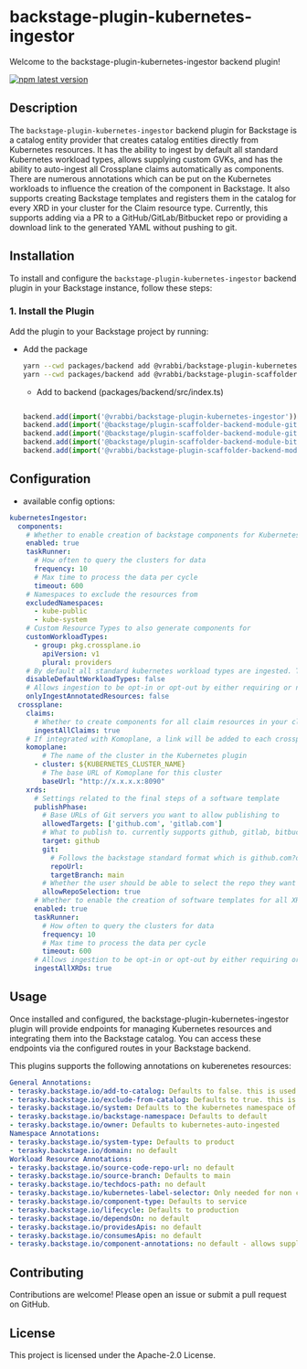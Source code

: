 # backstage-plugin-kubernetes-ingestor

Welcome to the backstage-plugin-kubernetes-ingestor backend plugin!

[![npm latest version](https://img.shields.io/npm/v/@vrabbi/backstage-plugin-kubernetes-ingestor/latest.svg)](https://www.npmjs.com/package/@vrabbi/backstage-plugin-kubernetes-ingestor)

## Description

The `backstage-plugin-kubernetes-ingestor` backend plugin for Backstage is a catalog entity provider that creates catalog entities directly from Kubernetes resources. It has the ability to ingest by default all standard Kubernetes workload types, allows supplying custom GVKs, and has the ability to auto-ingest all Crossplane claims automatically as components. There are numerous annotations which can be put on the Kubernetes workloads to influence the creation of the component in Backstage. It also supports creating Backstage templates and registers them in the catalog for every XRD in your cluster for the Claim resource type. Currently, this supports adding via a PR to a GitHub/GitLab/Bitbucket repo or providing a download link to the generated YAML without pushing to git.

## Installation

To install and configure the `backstage-plugin-kubernetes-ingestor` backend plugin in your Backstage instance, follow these steps:

### 1. Install the Plugin

Add the plugin to your Backstage project by running:

* Add the package
  ```bash
  yarn --cwd packages/backend add @vrabbi/backstage-plugin-kubernetes-ingestor
  yarn --cwd packages/backend add @vrabbi/backstage-plugin-scaffolder-backend-module-terasky-utils
  ```
  * Add to backend (packages/backend/src/index.ts)
  ```javascript
  
  backend.add(import('@vrabbi/backstage-plugin-kubernetes-ingestor'));
  backend.add(import('@backstage/plugin-scaffolder-backend-module-github'));
  backend.add(import('@backstage/plugin-scaffolder-backend-module-gitlab'));
  backend.add(import('@backstage/plugin-scaffolder-backend-module-bitbucket'));
  backend.add(import('@vrabbi/backstage-plugin-scaffolder-backend-module-terasky-utils'));
  ```

## Configuration
* available config options:
```yaml
kubernetesIngestor:
  components:
    # Whether to enable creation of backstage components for Kubernetes workloads
    enabled: true
    taskRunner:
      # How often to query the clusters for data
      frequency: 10
      # Max time to process the data per cycle
      timeout: 600 
    # Namespaces to exclude the resources from
    excludedNamespaces: 
      - kube-public
      - kube-system
    # Custom Resource Types to also generate components for
    customWorkloadTypes:
      - group: pkg.crossplane.io
        apiVersion: v1
        plural: providers
    # By default all standard kubernetes workload types are ingested. This allows you to disable this behavior
    disableDefaultWorkloadTypes: false
    # Allows ingestion to be opt-in or opt-out by either requiring or not a dedicated annotation to ingest a resource (terasky.backstage.io/add-to-catalog or terasky.backstage.io/exclude-from-catalog)
    onlyIngestAnnotatedResources: false
  crossplane:
    claims:
      # Whether to create components for all claim resources in your cluster
      ingestAllClaims: true
    # If integrated with Komoplane, a link will be added to each crossplane component within backstage to the claims URL in Komoplane.
    komoplane:
        # The name of the cluster in the Kubernetes plugin
      - cluster: ${KUBERNETES_CLUSTER_NAME}
        # The base URL of Komoplane for this cluster
        baseUrl: "http://x.x.x.x:8090"
    xrds:
      # Settings related to the final steps of a software template
      publishPhase:
        # Base URLs of Git servers you want to allow publishing to
        allowedTargets: ['github.com', 'gitlab.com']
        # What to publish to. currently supports github, gitlab, bitbucket, and YAML (provides a link to download the file)
        target: github
        git:
          # Follows the backstage standard format which is github.com?owner=<REPO OWNER>&repo=<REPO NAME>
          repoUrl: 
          targetBranch: main
        # Whether the user should be able to select the repo they want to push the manifest to or not
        allowRepoSelection: true
      # Whether to enable the creation of software templates for all XRDs
      enabled: true
      taskRunner:
        # How often to query the clusters for data
        frequency: 10
        # Max time to process the data per cycle
        timeout: 600 
      # Allows ingestion to be opt-in or opt-out by either requiring or not a dedicated annotation to ingest a xrd (terasky.backstage.io/add-to-catalog or terasky.backstage.io/exclude-from-catalog)
      ingestAllXRDs: true
```

## Usage
Once installed and configured, the backstage-plugin-kubernetes-ingestor plugin will provide endpoints for managing Kubernetes resources and integrating them into the Backstage catalog. You can access these endpoints via the configured routes in your Backstage backend.

This plugins supports the following annotations on kuberenetes resources:
```yaml
General Annotations:
- terasky.backstage.io/add-to-catalog: Defaults to false. this is used when onlyIngestAnnotatedResources is set to true and or when ingestAllXRDs is set to false in the app-config.yaml
- terasky.backstage.io/exclude-from-catalog: Defaults to true. this is used when onlyIngestAnnotatedResources is set to false and or when ingestAllXRDs is set to true in the app-config.yaml
- terasky.backstage.io/system: Defaults to the kubernetes namespace of the resource
- terasky.backstage.io/backstage-namespace: Defaults to default
- terasky.backstage.io/owner: Defaults to kubernetes-auto-ingested
Namespace Annotations:
- terasky.backstage.io/system-type: Defaults to product
- terasky.backstage.io/domain: no default
Workload Resource Annotations:
- terasky.backstage.io/source-code-repo-url: no default
- terasky.backstage.io/source-branch: Defaults to main
- terasky.backstage.io/techdocs-path: no default
- terasky.backstage.io/kubernetes-label-selector: Only needed for non crossplane claims
- terasky.backstage.io/component-type: Defaults to service
- terasky.backstage.io/lifecycle: Defaults to production
- terasky.backstage.io/dependsOn: no default
- terasky.backstage.io/providesApis: no default
- terasky.backstage.io/consumesApis: no default
- terasky.backstage.io/component-annotations: no default - allows supplying nested annotation key value pairs to be added to components
```


## Contributing
Contributions are welcome! Please open an issue or submit a pull request on GitHub.

## License
This project is licensed under the Apache-2.0 License.
